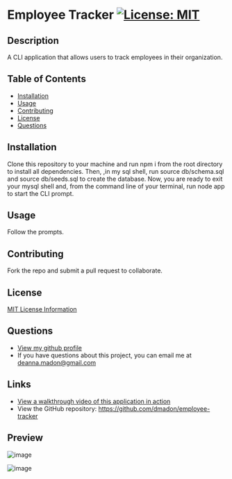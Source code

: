 
  
  # Employee Tracker [![License: MIT](https://img.shields.io/badge/License-MIT-yellow.svg)](https://opensource.org/licenses/MIT)

  ## Description
  A CLI application that allows users to track employees in their organization.

  ## Table of Contents

  * [Installation](#installation)
  * [Usage](#usage)
  * [Contributing](#contributing)
  * [License](#license)
  * [Questions](#questions)

  ## Installation
  Clone this repository to your machine and run npm i from the root directory to install all dependencies. Then, ,in  my sql shell, run source db/schema.sql and source db/seeds.sql to create the database. Now, you are ready to exit your mysql shell and, from the command line of your terminal, run node app to start the CLI prompt.

  ## Usage
  Follow the prompts.

  ## Contributing
  Fork the repo and submit a pull request to collaborate.


  ## License

  [MIT License Information](https://opensource.org/licenses/MIT)

  ## Questions

  * [View my github profile](https://github.com/dmadon)
  * If you have questions about this project, you can email me at deanna.madon@gmail.com

  ## Links
  * [View a walkthrough video of this application in action](https://drive.google.com/file/d/1h5-eh-_ar2j0zkfTWQkm_2GM3YMl8wTp/view?usp=sharing)
  * View the GitHub repository: https://github.com/dmadon/employee-tracker

  ## Preview
  
  ![image](https://user-images.githubusercontent.com/99852346/185541572-827eace9-a3e3-4030-a2c1-9905b6a65727.png)
  
  ![image](https://user-images.githubusercontent.com/99852346/185542168-d8c721ae-789a-4d72-9a0b-3eb68624e381.png)


